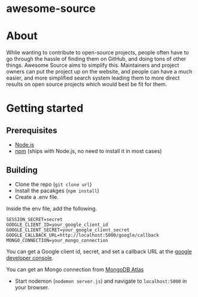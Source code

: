 # awesome-source

# About

Whlie wanting to contribute to open-source projects, people often have to go through the hassle of finding them on GitHub, and doing tons of other things. Awesome Source aims to simplify this. Maintainers and project owners can put the project up on the website, and people can have a much easier, and more simplified search system leading them to more direct results on open source projects which would best be fit for them.

# Getting started

## Prerequisites

- [Node.js]
- [npm] (ships with Node.js, no need to install it in most cases)

## Building

- Clone the repo (`git clone url`)
- Install the pacakges (`npm install`)
- Create a .env file.

Inside the env file, add the following. 

```
SESSION_SECRET=secret
GOOGLE_CLIENT_ID=your_google_client_id
GOOGLE_CLIENT_SECRET=your_google_client_secret
GOOGLE_CALLBACK_URL=http://localhost:5000/google/callback
MONGO_CONNECTION=your_mongo_connection
```

You can get a Google client id, secret, and set a callback URL at the [google developer console].

You can get an Mongo connection from [MongoDB Atlas]

- Start nodemon (`nodemon server.js`) and navigate to `localhost:5000` in your browser.

[Node.js]: https://nodejs.org/en/
[npm]: https://www.npmjs.com/
[google developer console]: https://console.developers.google.com/
[MongoDB Atlas]: https://https://cloud.mongodb.com/
